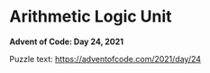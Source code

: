 # Arithmetic Logic Unit

**Advent of Code: Day 24, 2021**

Puzzle text: <https://adventofcode.com/2021/day/24>
